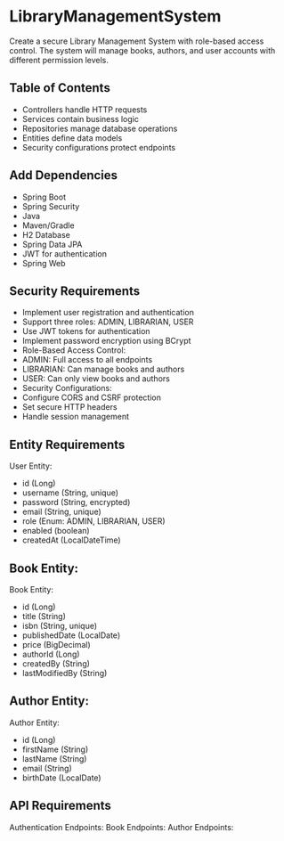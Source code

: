 # LibraryManagementSystem

Create a secure Library Management System with role-based access control. The 
system will manage books, authors, and user accounts with different permission levels.

## Table of Contents

- Controllers handle HTTP requests
- Services contain business logic
- Repositories manage database operations
- Entities define data models
- Security configurations protect endpoints

## Add Dependencies

- Spring Boot
- Spring Security 
- Java 
- Maven/Gradle
- H2 Database
- Spring Data JPA
- JWT for authentication
- Spring Web

## Security Requirements

- Implement user registration and authentication
- Support three roles: ADMIN, LIBRARIAN, USER
- Use JWT tokens for authentication
- Implement password encryption using BCrypt
- Role-Based Access Control: 
- ADMIN: Full access to all endpoints
- LIBRARIAN: Can manage books and authors
- USER: Can only view books and authors
- Security Configurations: 
- Configure CORS and CSRF protection
- Set secure HTTP headers
- Handle session management

## Entity Requirements

User Entity:

- id (Long)
- username (String, unique)
- password (String, encrypted)
- email (String, unique)
- role (Enum: ADMIN, LIBRARIAN, USER)
- enabled (boolean)
- createdAt (LocalDateTime)

## Book Entity:

Book Entity: 

- id (Long)
- title (String)
- isbn (String, unique)
- publishedDate (LocalDate)
- price (BigDecimal)
- authorId (Long)
- createdBy (String)
- lastModifiedBy (String)

## Author Entity:

Author Entity:

- id (Long)
- firstName (String)
- lastName (String)
- email (String)
- birthDate (LocalDate)

## API Requirements

Authentication Endpoints:
Book Endpoints:
Author Endpoints:
